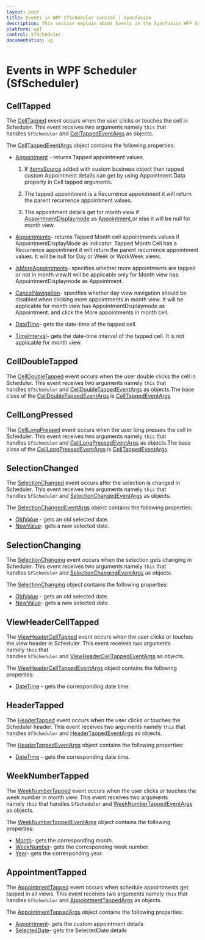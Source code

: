 ```yaml
---
layout: post
title: Events in WPF SfScheduler control | Syncfusion
description: This section explain about Events in the Syncfusion WPF Scheduler (SfScheduler) control and more details. 
platform: wpf
control: SfScheduler
documentation: ug
---
```


# Events in WPF Scheduler (SfScheduler)

## CellTapped

The [CellTapped](https://help.syncfusion.com/cr/wpf/Syncfusion.SfScheduler.WPF~Syncfusion.UI.Xaml.Scheduler.SfScheduler~CellTapped_EV.html) event occurs when the user clicks or touches the cell in Scheduler.
This event receives two arguments namely `this` that handles `SfScheduler` and [CellTappedEventArgs](https://help.syncfusion.com/cr/cref_files/wpf/Syncfusion.SfScheduler.WPF~Syncfusion.UI.Xaml.Scheduler.CellTappedEventArgs.html) as objects.

The [CellTappedEventArgs](https://help.syncfusion.com/cr/cref_files/wpf/Syncfusion.SfScheduler.WPF~Syncfusion.UI.Xaml.Scheduler.CellTappedEventArgs.html) object contains the following properties:

* [Appointment](https://help.syncfusion.com/cr/cref_files/wpf/Syncfusion.SfScheduler.WPF~Syncfusion.UI.Xaml.Scheduler.CellTappedEventArgs~Appointment.html) - returns Tapped appointment values.

    1. If [ItemsSource](https://help.syncfusion.com/cr/cref_files/wpf/Syncfusion.SfScheduler.WPF~Syncfusion.UI.Xaml.Scheduler.SfScheduler~ItemsSourceProperty.html) added with custom business object then tapped custom Appointment details can get by using Appointment.Data property in Cell tapped arguments. 

    2. The tapped appointment is a Recurrence appointment it will return the parent recurrence appointment values. 

    3. The appointment details get for month view if [AppointmentDisplaymode](https://help.syncfusion.com/cr/wpf/Syncfusion.SfScheduler.WPF~Syncfusion.UI.Xaml.Scheduler.MonthViewSettings~AppointmentDisplayMode.html) as [Appointment](https://help.syncfusion.com/cr/cref_files/wpf/Syncfusion.SfScheduler.WPF~Syncfusion.UI.Xaml.Scheduler.CellTappedEventArgs~Appointment.html),or else it will be null for month view.
* [Appointments](https://help.syncfusion.com/cr/cref_files/wpf/Syncfusion.SfScheduler.WPF~Syncfusion.UI.Xaml.Scheduler.CellTappedEventArgs~Appointments.html)- returns Tapped Month cell appointments values if AppointmentDisplayMode as indicator. Tapped Month Cell has a Recurrence appointment it will return the parent recurrence appointment values. It will be null for Day or Week or WorkWeek views.
* [IsMoreAppointments](https://help.syncfusion.com/cr/cref_files/wpf/Syncfusion.SfScheduler.WPF~Syncfusion.UI.Xaml.Scheduler.CellTappedEventArgs~IsMoreAppointments.html)- specifies whether more appointments are tapped or not in month view.It will be applicable only for Month view has  AppointmentDisplaymode as Appointment.
* [CancelNavigation](https://help.syncfusion.com/cr/cref_files/wpf/Syncfusion.SfScheduler.WPF~Syncfusion.UI.Xaml.Scheduler.CellTappedEventArgs~CancelNavigation.html)- specifies whether day view navigation should be disabled when clicking more appointments in month view. It will be applicable for month view has AppointmentDisplaymode as Appointment. and click the More appointments in month cell.
* [DateTime](https://help.syncfusion.com/cr/cref_files/wpf/Syncfusion.SfScheduler.WPF~Syncfusion.UI.Xaml.Scheduler.CellTappedEventArgs~DateTime.html)- gets the date-time of the tapped cell.
* [TimeInterval](https://help.syncfusion.com/cr/cref_files/wpf/Syncfusion.SfScheduler.WPF~Syncfusion.UI.Xaml.Scheduler.CellTappedEventArgs~TimeInterval.html)- gets the date-time interval of the tapped cell. It is not applicable for month view.

## CellDoubleTapped

The [CellDoubleTapped](https://help.syncfusion.com/cr/wpf/Syncfusion.SfScheduler.WPF~Syncfusion.UI.Xaml.Scheduler.SfScheduler~CellDoubleTapped_EV.html) event occurs when the user double clicks the cell in Scheduler. This event receives two arguments namely `this` that handles `SfScheduler` and [CellDoubleTappedEventArgs](https://help.syncfusion.com/cr/cref_files/wpf/Syncfusion.SfScheduler.WPF~Syncfusion.UI.Xaml.Scheduler.CellDoubleTappedEventArgs.html) as objects.The base class of the [CellDoubleTappedEventArgs](https://help.syncfusion.com/cr/cref_files/wpf/Syncfusion.SfScheduler.WPF~Syncfusion.UI.Xaml.Scheduler.CellDoubleTappedEventArgs.html) is [CellTappedEventArgs](https://help.syncfusion.com/cr/wpf/Syncfusion.SfScheduler.WPF~Syncfusion.UI.Xaml.Scheduler.CellTappedEventArgs.html)

## CellLongPressed

The [CellLongPressed](https://help.syncfusion.com/cr/cref_files/wpf/Syncfusion.SfScheduler.WPF~Syncfusion.UI.Xaml.Scheduler.SfScheduler~CellLongPressed_EV.html) event occurs when the user long presses the cell in Scheduler. This event receives two arguments namely `this` that handles `SfScheduler` and [CellLongPressedEventArgs](https://help.syncfusion.com/cr/cref_files/wpf/Syncfusion.SfScheduler.WPF~Syncfusion.UI.Xaml.Scheduler.CellLongPressedEventArgs.html) as objects.The base class of the [CellLongPressedEventArgs](https://help.syncfusion.com/cr/cref_files/wpf/Syncfusion.SfScheduler.WPF~Syncfusion.UI.Xaml.Scheduler.CellLongPressedEventArgs.html) is [CellTappedEventArgs](https://help.syncfusion.com/cr/wpf/Syncfusion.SfScheduler.WPF~Syncfusion.UI.Xaml.Scheduler.CellTappedEventArgs.html)

## SelectionChanged

The [SelectionChanged](https://help.syncfusion.com/cr/cref_files/wpf/Syncfusion.SfScheduler.WPF~Syncfusion.UI.Xaml.Scheduler.SfScheduler~SelectionChanged_EV.html) event occurs after the selection is changed in Scheduler. This event receives two arguments namely `this` that handles `SfScheduler` and [SelectionChangedEventArgs](https://help.syncfusion.com/cr/cref_files/wpf/Syncfusion.SfScheduler.WPF~Syncfusion.UI.Xaml.Scheduler.SelectionChangedEventArgs.html) as objects.

The [SelectionChangedEventArgs](https://help.syncfusion.com/cr/cref_files/wpf/Syncfusion.SfScheduler.WPF~Syncfusion.UI.Xaml.Scheduler.SelectionChangedEventArgs.html) object contains the following properties:

* [OldValue](https://help.syncfusion.com/cr/cref_files/wpf/Syncfusion.SfScheduler.WPF~Syncfusion.UI.Xaml.Scheduler.SelectionChangedEventArgs~OldValue.html) - gets an old selected date.
* [NewValue](https://help.syncfusion.com/cr/cref_files/wpf/Syncfusion.SfScheduler.WPF~Syncfusion.UI.Xaml.Scheduler.SelectionChangedEventArgs~NewValue.html)- gets a new selected date.

## SelectionChanging 

The [SelectionChanging](https://help.syncfusion.com/cr/cref_files/wpf/Syncfusion.SfScheduler.WPF~Syncfusion.UI.Xaml.Scheduler.SfScheduler~SelectionChanging_EV.html) event occurs when the selection gets changing in Scheduler. This event receives two arguments namely `this` that handles `SfScheduler` and [SelectionChangingEventArgs](https://help.syncfusion.com/cr/cref_files/wpf/Syncfusion.SfScheduler.WPF~Syncfusion.UI.Xaml.Scheduler.SelectionChangingEventArgs.html) as objects.

The [SelectionChanging](https://help.syncfusion.com/cr/cref_files/wpf/Syncfusion.SfScheduler.WPF~Syncfusion.UI.Xaml.Scheduler.SelectionChangingEventArgs.html) object contains the following properties:

* [OldValue](https://help.syncfusion.com/cr/cref_files/wpf/Syncfusion.SfScheduler.WPF~Syncfusion.UI.Xaml.Scheduler.SelectionChangingEventArgs~OldValue.html) - gets an old selected date.
* [NewValue](https://help.syncfusion.com/cr/cref_files/wpf/Syncfusion.SfScheduler.WPF~Syncfusion.UI.Xaml.Scheduler.SelectionChangingEventArgs~NewValue.html)- gets a new selected date.

## ViewHeaderCellTapped

The [ViewHeaderCellTapped](https://help.syncfusion.com/cr/cref_files/wpf/Syncfusion.SfScheduler.WPF~Syncfusion.UI.Xaml.Scheduler.SfScheduler~ViewHeaderCellTapped_EV.html) event occurs when the user clicks or touches the view header in Scheduler. This event receives two arguments namely `this` that handles `SfScheduler` and [ViewHeaderCellTappedEventArgs](https://help.syncfusion.com/cr/cref_files/wpf/Syncfusion.SfScheduler.WPF~Syncfusion.UI.Xaml.Scheduler.ViewHeaderCellTappedEventArgs.html) as objects.

The [ViewHeaderCellTappedEventArgs](https://help.syncfusion.com/cr/cref_files/wpf/Syncfusion.SfScheduler.WPF~Syncfusion.UI.Xaml.Scheduler.ViewHeaderCellTappedEventArgs.html) object contains the following properties:

* [DateTime](https://help.syncfusion.com/cr/cref_files/wpf/Syncfusion.SfScheduler.WPF~Syncfusion.UI.Xaml.Scheduler.ViewHeaderCellTappedEventArgs~DateTime.html) - gets the corresponding date time.

## HeaderTapped

The [HeaderTapped](https://help.syncfusion.com/cr/cref_files/wpf/Syncfusion.SfScheduler.WPF~Syncfusion.UI.Xaml.Scheduler.SfScheduler~HeaderTapped_EV.html) event occurs when the user clicks or touches the Scheduler header. This event receives two arguments namely `this` that handles `SfScheduler` and [HeaderTappedEventArgs](https://help.syncfusion.com/cr/cref_files/wpf/Syncfusion.SfScheduler.WPF~Syncfusion.UI.Xaml.Scheduler.HeaderTappedEventArgs.html) as objects.

The [HeaderTappedEventArgs](https://help.syncfusion.com/cr/cref_files/wpf/Syncfusion.SfScheduler.WPF~Syncfusion.UI.Xaml.Scheduler.HeaderTappedEventArgs.html) object contains the following properties:

* [DateTime](https://help.syncfusion.com/cr/cref_files/wpf/Syncfusion.SfScheduler.WPF~Syncfusion.UI.Xaml.Scheduler.HeaderTappedEventArgs~DateTime.html) - gets the corresponding date time.

## WeekNumberTapped

The [WeekNumberTapped](https://help.syncfusion.com/cr/cref_files/wpf/Syncfusion.SfScheduler.WPF~Syncfusion.UI.Xaml.Scheduler.SfScheduler~WeekNumberTapped_EV.html) event occurs when the user clicks or touches the week number in month view. This event receives two arguments namely `this` that handles `SfScheduler` and [WeekNumberTappedEventArgs](https://help.syncfusion.com/cr/cref_files/wpf/Syncfusion.SfScheduler.WPF~Syncfusion.UI.Xaml.Scheduler.WeekNumberTappedEventArgs.html) as objects.

The [WeekNumberTappedEventArgs](https://help.syncfusion.com/cr/cref_files/wpf/Syncfusion.SfScheduler.WPF~Syncfusion.UI.Xaml.Scheduler.WeekNumberTappedEventArgs.html) object contains the following properties:

* [Month](https://help.syncfusion.com/cr/cref_files/wpf/Syncfusion.SfScheduler.WPF~Syncfusion.UI.Xaml.Scheduler.WeekNumberTappedEventArgs~Month.html)- gets the corresponding month.
* [WeekNumber](https://help.syncfusion.com/cr/cref_files/wpf/Syncfusion.SfScheduler.WPF~Syncfusion.UI.Xaml.Scheduler.WeekNumberTappedEventArgs~WeekNumber.html)- gets the corresponding week number.
* [Year](https://help.syncfusion.com/cr/cref_files/wpf/Syncfusion.SfScheduler.WPF~Syncfusion.UI.Xaml.Scheduler.WeekNumberTappedEventArgs~Year.html)- gets the corresponding year.

## AppointmentTapped

The [AppointmentTapped](https://help.syncfusion.com/cr/cref_files/wpf/Syncfusion.SfScheduler.WPF~Syncfusion.UI.Xaml.Scheduler.SfScheduler~AppointmentTapped_EV.html) event occurs when schedule appointments get tapped in all views. This event receives two arguments namely `this` that handles `SfScheduler` and [AppointmentTappedArgs](https://help.syncfusion.com/cr/cref_files/wpf/Syncfusion.SfScheduler.WPF~Syncfusion.UI.Xaml.Scheduler.AppointmentTappedArgs.html) as objects.

The [AppointmentTappedArgs](https://help.syncfusion.com/cr/cref_files/wpf/Syncfusion.SfScheduler.WPF~Syncfusion.UI.Xaml.Scheduler.AppointmentTappedArgs.html) object contains the following properties:

* [Appointment](https://help.syncfusion.com/cr/cref_files/wpf/Syncfusion.SfScheduler.WPF~Syncfusion.UI.Xaml.Scheduler.AppointmentTappedArgs~Appointment.html)- gets the custom appointment details
* [SelectedDate](https://help.syncfusion.com/cr/cref_files/wpf/Syncfusion.SfScheduler.WPF~Syncfusion.UI.Xaml.Scheduler.AppointmentTappedArgs~SelectedDate.html)- gets the SelectedDate details